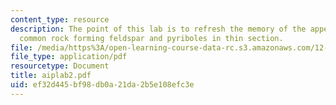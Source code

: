 ```yaml
---
content_type: resource
description: The point of this lab is to refresh the memory of the appearance of the
  common rock forming feldspar and pyriboles in thin section.
file: /media/https%3A/open-learning-course-data-rc.s3.amazonaws.com/12-490-advanced-igneous-petrology-fall-2005/ef32d445bf98db0a21da2b5e108efc3e_aiplab2.pdf
file_type: application/pdf
resourcetype: Document
title: aiplab2.pdf
uid: ef32d445-bf98-db0a-21da-2b5e108efc3e
---
```

